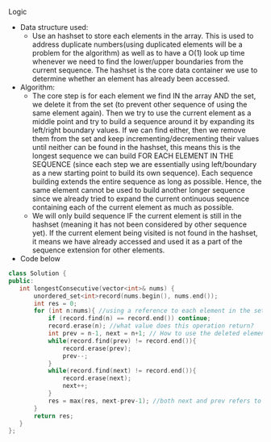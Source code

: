 Logic
  - Data structure used: 
    - Use an hashset to store each elements in the array. This is used to address duplicate numbers(using duplicated elements will be a problem for the algorithm) as well as to have a O(1) look up time whenever we need to find the lower/upper boundaries from the current sequence. The hashset is the core data container we use to determine whether an element has already been accessed. 
  - Algorithm:
    - The core step is for each element we find IN the array AND the set, we delete it from the set (to prevent other sequence of using the same element again). Then we try to use the current element as a middle point and try to build a sequence around it by expanding its left/right boundary values. If we can find either, then we remove them from the set and keep incrementing/decrementing their values until neither can be found in the hashset, this means this is the longest sequence we can build FOR EACH ELEMENT IN THE SEQUENCE (since each step we are essentially using left/boundary as a new starting point to build its own sequence). Each sequence building extends the entire sequence as long as possible. Hence, the same element cannot be used to build another longer sequence since we already tried to expand the current ontinuous sequence containing each of the current element as much as possible. 
    - We will only build sequence IF the current element is still in the hashset (meaning it has not been considered by other sequence yet). If the current element being visited is not found in the hashset, it means we have already accessed and used it as a part of the sequence extension for other elements. 
 - Code below 
 ```cpp
 class Solution {
public:
    int longestConsecutive(vector<int>& nums) {
        unordered_set<int>record(nums.begin(), nums.end());
        int res = 0;
        for (int n:nums){ //using a reference to each element in the set
            if (record.find(n) == record.end()) continue;
            record.erase(n); //what value does this operation return?
            int prev = n-1, next = n+1; // How to use the deleted element's reference to assign value to different variables?
            while(record.find(prev) != record.end()){
                record.erase(prev);
                prev--;
            }
            while(record.find(next) != record.end()){
                record.erase(next);
                next++;
            }
            res = max(res, next-prev-1); //both next and prev refers to the sequence boundary not found in the set, so they both must be excluded from the current sequence length
        }
        return res;
    }
};
```
